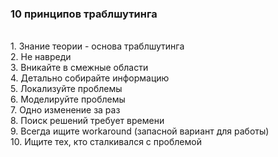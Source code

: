 ### 10 принципов траблшутинга
<br>
1. Знание теории - основа траблшутинга <br>
2. Не навреди <br>
3. Вникайте в смежные области <br>
4. Детально собирайте информацию <br>
5. Локализуйте проблемы <br>
6. Моделируйте проблемы <br>
7. Одно изменение за раз <br>
8. Поиск решений требует времени <br>
9. Всегда ищите workaround (запасной вариант для работы) <br>
10. Ищите тех, кто сталкивался с проблемой <br>
